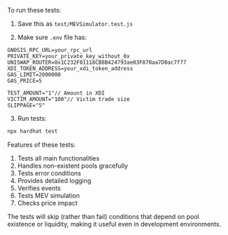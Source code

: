 To run these tests:

1. Save this as `test/MEVSimulator.test.js`

2. Make sure `.env` file has:
```env
GNOSIS_RPC_URL=your_rpc_url
PRIVATE_KEY=your_private_key_without_0x
UNISWAP_ROUTER=0x1C232F01118CB8B424793ae03F870aa7D0ac7f77
XDI_TOKEN_ADDRESS=your_xdi_token_address
GAS_LIMIT=2000000
GAS_PRICE=5

TEST_AMOUNT="1"// Amount in XDI
VICTIM_AMOUNT="100"// Victim trade size
SLIPPAGE="5"
```

3. Run tests:
```bash
npx hardhat test
```

Features of these tests:
1. Tests all main functionalities
2. Handles non-existent pools gracefully
3. Tests error conditions
4. Provides detailed logging
5. Verifies events
6. Tests MEV simulation
7. Checks price impact

The tests will skip (rather than fail) conditions that depend on pool existence or liquidity, making it useful even in development environments.​​​​​​​​​​​​​​​​